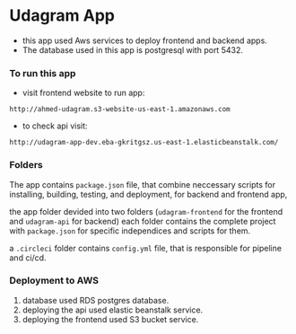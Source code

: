 # Udagram App

- this app used Aws services to deploy frontend and backend apps.
- The database used in this app is postgresql with port 5432.

### To run this app

- visit frontend website to run app:

```
http://ahmed-udagram.s3-website-us-east-1.amazonaws.com
```

- to check api visit:

```
http://udagram-app-dev.eba-gkritgsz.us-east-1.elasticbeanstalk.com/
```

### Folders

The app contains `package.json` file, that combine neccessary scripts for installing, building, testing, and deployment, for backend and frontend app,

the app folder devided into two folders (`udagram-frontend` for the frontend and `udagram-api` for backend) each folder contains the complete project with `package.json` for specific independices and scripts for them.

a `.circleci` folder contains `config.yml` file, that is responsible for pipeline and ci/cd.

### Deployment to AWS

1. database used RDS postgres database.
2. deploying the api used elastic beanstalk service.
3. deploying the frontend used S3 bucket service.
